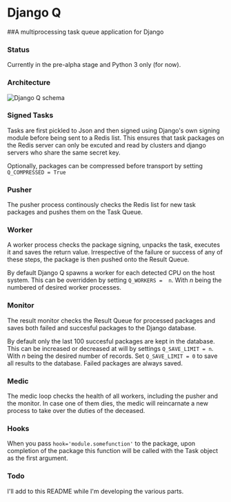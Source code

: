 # Django Q
##A multiprocessing task queue application for Django
### Status
Currently in the pre-alpha stage and Python 3 only (for now).

### Architecture
![Django Q schema](http://i.imgur.com/wTIeg2T.png) 
### Signed Tasks
Tasks are first pickled to Json and then signed using Django's own signing module before being sent to a Redis list. This ensures that task packages on the Redis server can only be excuted and read by clusters and django servers who share the same secret key. 

Optionally, packages can be compressed before transport by setting `Q_COMPRESSED = True `

### Pusher
The pusher process continously checks the Redis list for new task packages and pushes them on the Task Queue.

### Worker
A worker process checks the package signing, unpacks the task, executes it and saves the return value. Irrespective of the failure or success of any of these steps, the package is then pushed onto the Result Queue. 

By default Django Q spawns a worker for each detected CPU on the host system.
This can be overridden by setting `Q_WORKERS =  n`. With *n* being the numbered of desired worker processes.

### Monitor
The result monitor checks the Result Queue for processed packages and saves both failed and succesful packages to the Django database.

By default only the last 100 succesful packages are kept in the database.
This can be increased or decreased at will by settings `Q_SAVE_LIMIT = n`. With *n* being the desired number of records. 
Set `Q_SAVE_LIMIT = 0` to save all results to the database.
Failed packages are always saved.

### Medic

The medic loop checks the health of all workers, including the pusher and the monitor.
In case one of them dies, the medic will reincarnate a new process to take over the duties of the deceased.

### Hooks

When you pass `hook='module.somefunction'` to the package, upon completion of the package this function will be called with the Task object as the first argument.



### Todo
I'll add to this README while I'm developing the various parts.